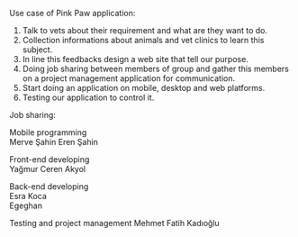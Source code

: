 

Use case of Pink Paw application:

1)	Talk to vets about their requirement and what are they want to do.
2)	Collection informations about animals and vet clinics to learn this subject.
3)	In line this feedbacks design a web site that tell our purpose.
4)	Doing job sharing between members of group and gather this members on a project management application for communication.
5)	Start doing an application on mobile, desktop and web platforms.
6)	Testing our application to control it.



Job sharing:

Mobile programming      
Merve Şahin
Eren Şahin 

Front-end developing     
Yağmur Ceren Akyol

Back-end developing                                                                                                                      
Esra Koca                                                                                                                                
Egeghan

Testing and project management
Mehmet Fatih Kadıoğlu

